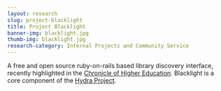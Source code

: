 ```yaml
---
layout: research
slug: project-blacklight
title: Project Blacklight
banner-img: blacklight.jpg
thumb-img: blacklight.jpg
research-category: Internal Projects and Community Service
---
```


A free and open source ruby-on-rails based library discovery interface, recently highlighted in the [Chronicle of Higher Education](http://chronicle.com/article/After-Losing-Users-in/48588/). Blacklight is a core component of the [Hydra Project](http://projecthydra.org/).
